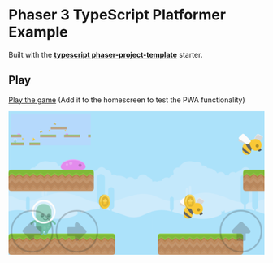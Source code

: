 # Phaser 3 TypeScript Platformer Example

Built with the [**typescript phaser-project-template**](https://github.com/yandeu/phaser-project-template#readme) starter.

## Play

[Play the game](https://s3.eu-central-1.amazonaws.com/phaser3-typescript/platformer-example/index.html) (Add it to the homescreen to test the PWA functionality)

[![phaser3-typescript-platformer](screenshots/nexus6-640x360.png)](https://s3.eu-central-1.amazonaws.com/phaser3-typescript/platformer-example/index.html)
